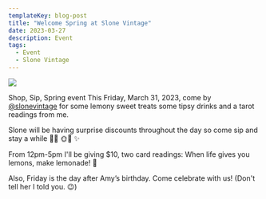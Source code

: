 ```yaml
---
templateKey: blog-post
title: "Welcome Spring at Slone Vintage"
date: 2023-03-27
description: Event
tags:
  - Event
  - Slone Vintage
---
```


![](/img/spring_at_slone.jpg)

Shop, Sip, Spring event
This Friday, March 31, 2023, come by [@slonevintage](https://www.instagram.com/slonevintage/) for some lemony sweet treats some tipsy drinks and a tarot readings from me.

Slone will be having surprise discounts throughout the day so come sip and stay a while 🌼🍋 🌞🌻
✨

From 12pm-5pm I'll be giving $10, two card readings: When life gives you lemons, make lemonade! 🍋 


Also, Friday is the day after Amy’s birthday. Come celebrate with us! (Don't tell her I told you. 😉)
